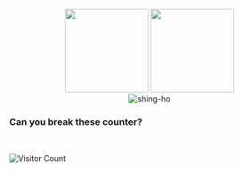 <div align="center">

<br/>
<img height="150px" src="https://github-readme-stats.vercel.app/api/top-langs/?username=anuraghazra&layout=compact&theme=dracula&private=true">
<img height="150px" src="https://github-readme-stats.vercel.app/api?username=Shing-Ho&show_icons=true&theme=dracula&count_private=true&private=true">
<br/>
<div><img align="center" src="https://github-readme-streak-stats.herokuapp.com/?user=shing-ho&theme=monokai&" alt="shing-ho" /></div>
</div>

### Can you break these counter?

<br />

![Visitor Count](https://profile-counter.glitch.me/Shing-Ho/count.svg)

</div>

